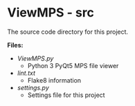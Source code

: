 # ViewMPS - src

The source code directory for this project.

**Files:**
- *ViewMPS.py*
  - Python 3 PyQt5 MPS file viewer
- *lint.txt*
  - Flake8 information
- *settings.py*
  - Settings file for this project

